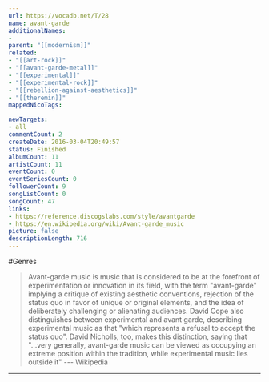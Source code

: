 ```yaml
---
url: https://vocadb.net/T/28
name: avant-garde
additionalNames: 
- 
parent: "[[modernism]]"
related:
- "[[art-rock]]"
- "[[avant-garde-metal]]"
- "[[experimental]]"
- "[[experimental-rock]]"
- "[[rebellion-against-aesthetics]]"
- "[[theremin]]"
mappedNicoTags:

newTargets:
- all
commentCount: 2
createDate: 2016-03-04T20:49:57
status: Finished
albumCount: 11
artistCount: 11
eventCount: 0
eventSeriesCount: 0
followerCount: 9
songListCount: 0
songCount: 47
links: 
- https://reference.discogslabs.com/style/avantgarde
- https://en.wikipedia.org/wiki/Avant-garde_music
picture: false
descriptionLength: 716
---
```


#Genres

>Avant-garde music is music that is considered to be at the forefront of experimentation or innovation in its field, with the term "avant-garde" implying a critique of existing aesthetic conventions, rejection of the status quo in favor of unique or original elements, and the idea of deliberately challenging or alienating audiences.
>David Cope also distinguishes between experimental and avant garde, describing experimental music as that "which represents a refusal to accept the status quo". David Nicholls, too, makes this distinction, saying that "...very generally, avant-garde music can be viewed as occupying an extreme position within the tradition, while experimental music lies outside it"
--- Wikipedia

---

